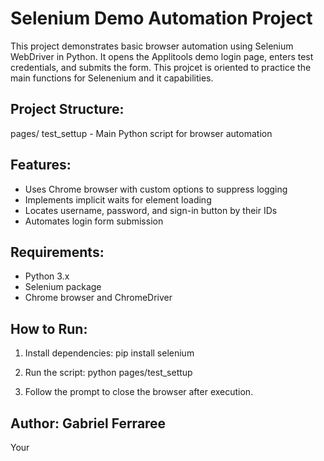 Selenium Demo Automation Project
===============================

This project demonstrates basic browser automation using Selenium WebDriver in Python. It opens the Applitools demo login page, enters test credentials, and submits the form.
This projcet is oriented to practice the main functions for Selenenium and it capabilities.

Project Structure:
------------------
pages/
    test_settup   - Main Python script for browser automation

Features:
---------
- Uses Chrome browser with custom options to suppress logging
- Implements implicit waits for element loading
- Locates username, password, and sign-in button by their IDs
- Automates login form submission

Requirements:
-------------
- Python 3.x
- Selenium package
- Chrome browser and ChromeDriver

How to Run:
-----------
1. Install dependencies:
   pip install selenium

2. Run the script:
   python pages/test_settup

3. Follow the prompt to close the browser after execution.

Author: 
Gabriel Ferraree
-------
Your
